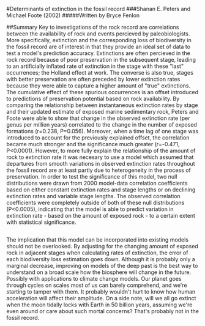 #Determinants of extinction in the fossil record
###Shanan E. Peters and Michael Foote (2002)
#####Written by Bryce Fenlon

##Summary
Key to investigations of the rock record are correlations between the availability of rock and events percieved by paleobiologists. More specifically, extinction and the corresponding loss of biodiversity in the fossil record are of interest in that they provide an ideal set of data to test a model's prediction accuracy. Extinctions are often percieved in the rock record because of poor preservation in the subsequent stage, leading to an artificially inflated rate of extinction in the stage with these "last" occurrences; the Holland effect at work. The converse is also true, stages with better preservation are often preceded by lower extinction rates because they were able to capture a higher amount of "true" extinctions. The cumulative effect of these spurious occurrences is an offset introduced to predictions of preservation potential based on rock availability. By comparing the relationship between instantaneous extinction rates by stage and their updated estimate of exposed marine sedimentary rock, Peters and Foote were able to show that change in the observed extinction rate (per genus per million years) correlated to the change in the number of exposed formations (r=0.238, P=0.056). Moreover, when a time lag of one stage was introduced to account for the previously explained offset, the correlation became much stronger and the significance much greater (r=-0.471, P<0.0001). However, to more fully explain the relationship of the amount of rock to extinction rate it was necesary to use a model which assumed that departures from smooth variations in observed extinction rates throughout the fossil record are at least partly due to heterogeneity in the process of preservation. In order to test the significance of this model, two null distributions were drawn from 2000 model-data correlation coefficients based on either constant extinction rates and stage lengths or on declining extinction rates and variable stage lengths. The observed correlation coefficients were completely outside of both of these null distributions (P<0.0005), indicating that the model is able to predict variation in extinction rate - based on the amount of exposed rock - to a certain extent with statistical significance.

##
The implication that this model can be incorporated into existing models should not be overlooked. By adjusting for the changing amount of exposed rock in adjacent stages when calculating rates of extinction, the error of each biodiversity loss estimation goes down. Although it is probably only a marginal decrease, improving on models of the deep past is the best way to understand on a broad scale how the biosphere will change in the future. Possibly with applications to climate change models. Our planet goes through cycles on scales most of us can barely comprehend, and we're starting to tamper with them. It probably wouldn't hurt to know how human acceleration will affect their amplitude. On a side note, will we all go extinct when the moon tidally locks with Earth in 50 billion years, assuming we're even around or care about such mortal concerns? That's probably not in the fossil record.
